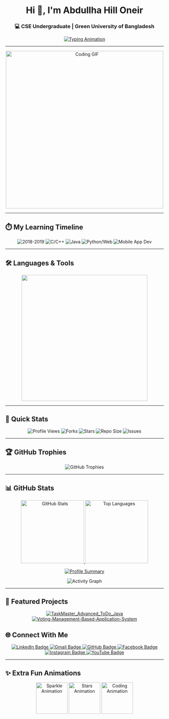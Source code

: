 <h1 align="center">Hi 👋, I'm Abdullha Hill Oneir</h1>
<h3 align="center">💻 CSE Undergraduate | Green University of Bangladesh </h3>

<p align="center">
  <a href="https://git.io/typing-svg">
    <img src="https://readme-typing-svg.herokuapp.com?font=Fira+Code&size=22&pause=1000&color=F85D7F&center=true&vCenter=true&width=500&lines=Android+App+Developer;Programmer;Tech+Enthusiast;Always+Learning+New+Things" alt="Typing Animation" />
  </a>
</p>

---

<p align="center">
  <img src="https://media.giphy.com/media/qgQUggAC3Pfv687qPC/giphy.gif" alt="Coding GIF" width="500" />
</p>

---

## ⏱️ My Learning Timeline  

<p align="center">

  <img src="https://img.shields.io/badge/2016–2019-Scout%20Experience-blue?style=for-the-badge" alt="2018-2019"/>
  <img src="https://img.shields.io/badge/2022-Started%20C%20%26%20C++-green?style=for-the-badge" alt="C/C++"/>
  <img src="https://img.shields.io/badge/2023-Learned%20Java-ff4500?style=for-the-badge" alt="Java"/>
  <img src="https://img.shields.io/badge/2024-Learned%20Python%20%26%20Web-green?style=for-the-badge" alt="Python/Web"/>
  <img src="https://img.shields.io/badge/2025-Mobile%20App%20Development-blueviolet?style=for-the-badge" alt="Mobile App Dev"/>
</p>

---

## 🛠️ Languages & Tools  

<p align="center">
  <img src="https://skillicons.dev/icons?i=c,cpp,java,python,html,css,js,php,mysql&theme=light" width="400"/>
</p>

---

## 📌 Quick Stats  

<p align="center">
  <img src="https://komarev.com/ghpvc/?username=abdullha69&label=Profile%20Views&color=0e75b6&style=for-the-badge" alt="Profile Views"/>
  <img src="https://img.shields.io/github/forks/abdullha69/AdditionLoginApp?style=for-the-badge&color=ED8B00" alt="Forks"/>
  <img src="https://img.shields.io/github/stars/abdullha69?style=for-the-badge&color=F85D7F" alt="Stars"/>
  <img src="https://img.shields.io/github/repo-size/abdullha69/AdditionLoginApp?style=for-the-badge&color=2BAD60" alt="Repo Size"/>
  <img src="https://img.shields.io/github/issues/abdullha69/AdditionLoginApp?style=for-the-badge&color=F4B400" alt="Issues"/>
</p>

---

## 🏆 GitHub Trophies  

<p align="center">
  <img src="https://github-profile-trophy.vercel.app/?username=abdullha69&theme=radical&no-frame=true&no-bg=true&margin-w=15&margin-h=15" alt="GitHub Trophies" />
</p>

---

## 📊 GitHub Stats  

<p align="center">
  <a href="https://github.com/abdullha69">
    <img src="https://github-readme-stats.vercel.app/api?username=abdullha69&show_icons=true&theme=radical&count_private=true" height="200" alt="GitHub Stats"/>
  </a>
  <a href="https://github.com/abdullha69">
    <img src="https://github-readme-stats.vercel.app/api/top-langs/?username=abdullha69&layout=compact&theme=radical" height="200" alt="Top Languages"/>
  </a>
</p>

<p align="center">
  <a href="https://github.com/abdullha69">
    <img src="https://github-profile-summary-cards.vercel.app/api/cards/profile-details?username=abdullha69&theme=radical" alt="Profile Summary"/>
  </a>
</p>

<p align="center">
  <img src="https://github-readme-activity-graph.vercel.app/graph?username=abdullha69&custom_title=Oneir's%20GitHub%20Activity%20Graph&bg_color=0D1117&color=7F3FBF&line=7F3FBF&point=7F3FBF&area_color=FFFFFF&title_color=FFFFFF&area=true" alt="Activity Graph" />
</p>

---

## 🌟 Featured Projects  

<p align="center">

  <!-- Project 1 -->
  <a href="https://github.com/abdullha69/TaskMaster_Advanced_ToDo_Java" target="_blank">
    <img src="https://github-readme-stats.vercel.app/api/pin/?username=abdullha69&repo=TaskMaster_Advanced_ToDo_Java&theme=radical&show_owner=true" alt="TaskMaster_Advanced_ToDo_Java" />
  </a>

  <!-- Project 2 -->
  <a href="https://github.com/abdullha69/Voting-Management-Based-Application-System" target="_blank">
    <img src="https://github-readme-stats.vercel.app/api/pin/?username=abdullha69&repo=Voting-Management-Based-Application-System&theme=radical&show_owner=true" alt="Voting-Management-Based-Application-System" />
  </a>

  <!-- Project 3 (Example, just duplicate this block for new projects) -->
  <!--
  <a href="https://github.com/abdullha69/YourNewProject" target="_blank">
    <img src="https://github-readme-stats.vercel.app/api/pin/?username=abdullha69&repo=YourNewProject&theme=radical&show_owner=true" alt="YourNewProject" />
  </a>
  -->

</p>


## 🌐 Connect With Me  

<p align="center">
  <a href="https://www.linkedin.com/in/abdullha-hill-oneir-9b3880254/" target="_blank">
    <img src="https://img.shields.io/badge/LinkedIn-0A66C2?style=for-the-badge&logo=linkedin&logoColor=white" alt="LinkedIn Badge"/>
  </a>
  <a href="mailto:abdullahoneir@gmail.com">
    <img src="https://img.shields.io/badge/Gmail-D14836?style=for-the-badge&logo=gmail&logoColor=white" alt="Gmail Badge"/>
  </a>
  <a href="https://github.com/abdullha69">
    <img src="https://img.shields.io/badge/GitHub-171515?style=for-the-badge&logo=github&logoColor=white" alt="GitHub Badge"/>
  </a>
  <a href="https://www.facebook.com/abdullhahilloneirfb69" target="_blank">
    <img src="https://img.shields.io/badge/Facebook-1877F2?style=for-the-badge&logo=facebook&logoColor=white" alt="Facebook Badge"/>
  </a>
  <a href="https://www.instagram.com/abdullha_69/" target="_blank">
    <img src="https://img.shields.io/badge/Instagram-E4405F?style=for-the-badge&logo=instagram&logoColor=white" alt="Instagram Badge"/>
  </a>
  <a href="https://www.youtube.com/@abdullhahilloneir" target="_blank">
    <img src="https://img.shields.io/badge/YouTube-FF0000?style=for-the-badge&logo=youtube&logoColor=white" alt="YouTube Badge"/>
  </a>
</p>

---

## ✨ Extra Fun Animations  

<p align="center">
  <img src="https://media.giphy.com/media/3oEjI6SIIHBdRxXI40/giphy.gif" width="100" alt="Sparkle Animation"/>
  <img src="https://media.giphy.com/media/l0HlSNOxJB956qwfK/giphy.gif" width="100" alt="Stars Animation"/>
  <img src="https://media.giphy.com/media/xT5LMHxhOfscxPfIfm/giphy.gif" width="100" alt="Coding Animation"/>
</p>
